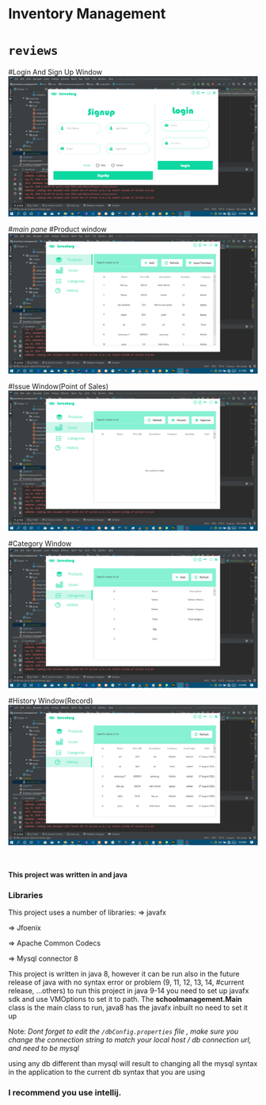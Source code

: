 # Inventory Management
# `reviews`

#Login And Sign Up Window
![](screenshots/bandicam%202020-08-28%2017-18-06-654.jpg) 


#_main pane_
#Product window
![](screenshots/bandicam%202020-08-28%2017-17-56-581.jpg)


#Issue Window(Point of Sales)
![](screenshots/bandicam%202020-08-28%2017-18-00-019.jpg)

#Category Window
![](screenshots/bandicam%202020-08-28%2017-18-01-949.jpg)

#History Window(Record)
![](screenshots/bandicam%202020-08-28%2017-18-03-808.jpg)

\
\
 <b>This project was written in and java</b>

 
### Libraries

This project uses a number of libraries:
=> javafx <p/>
=> Jfoenix <p/>
=> Apache Common Codecs <p/>
=> Mysql connector 8<p/>

This project is written in java 8, however it can be run also in the future release of java with no syntax error or problem (9, 11, 12, 13, 14, #current release, ...others)
to run this project in java 9-14 you need to set up javafx sdk and use VMOptions to set it to path. The <b>schoolmanagement.Main</b> class is the main class to run, 
java8 has the javafx inbuilt no need to set it up

Note: *Dont forget to edit the `/dbConfig.properties` file , make sure you change the connection string to match your local host / db connection url, and need to be mysql*

using any db different than mysql will result to changing all the mysql syntax in the application to the current db syntax that you are using

### I recommend you use intellij.
